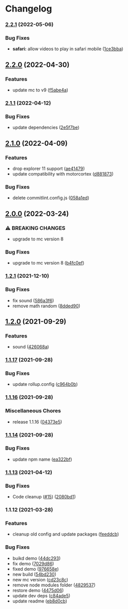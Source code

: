 # Changelog

### [2.2.1](https://github.com/kissmybutton/motorcortex-video/compare/v2.2.0...v2.2.1) (2022-05-06)


### Bug Fixes

* **safari:** allow videos to play in safari mobile ([1ce3bba](https://github.com/kissmybutton/motorcortex-video/commit/1ce3bba12e3945bd04ad8c0545531d16ea632748))

## [2.2.0](https://github.com/kissmybutton/motorcortex-video/compare/v2.1.1...v2.2.0) (2022-04-30)


### Features

* update mc to v9 ([f5abe4a](https://github.com/kissmybutton/motorcortex-video/commit/f5abe4a8664b23ed4e87b9ba16ab7baf08a56d4e))

### [2.1.1](https://github.com/kissmybutton/motorcortex-video/compare/v2.1.0...v2.1.1) (2022-04-12)


### Bug Fixes

* update dependencies ([2e5f7be](https://github.com/kissmybutton/motorcortex-video/commit/2e5f7be73110698d261974ca741fdc4a8361b668))

## [2.1.0](https://github.com/kissmybutton/motorcortex-video/compare/v2.0.0...v2.1.0) (2022-04-09)


### Features

* drop explorer 11 support ([ae41479](https://github.com/kissmybutton/motorcortex-video/commit/ae41479eee0fd99678fc88c5e63009740b583f21))
* update compatibility with motorcortex ([d881873](https://github.com/kissmybutton/motorcortex-video/commit/d881873b63c22cae934171f5bfa848728f41ab9e))


### Bug Fixes

* delete commitlint.config.js ([058a1ed](https://github.com/kissmybutton/motorcortex-video/commit/058a1edaf0219efc4d11d7eb01f22ab003c4f1b4))

## [2.0.0](https://github.com/kissmybutton/motorcortex-video/compare/v1.2.1...v2.0.0) (2022-03-24)


### ⚠ BREAKING CHANGES

* upgrade to mc version 8

### Bug Fixes

* upgrade to mc version 8 ([b4fc0ef](https://github.com/kissmybutton/motorcortex-video/commit/b4fc0efa22fcaa09ad91ec2ab27b5489e4838bd8))

### [1.2.1](https://www.github.com/kissmybutton/motorcortex-video/compare/v1.2.0...v1.2.1) (2021-12-10)


### Bug Fixes

* fix sound ([586a3f6](https://www.github.com/kissmybutton/motorcortex-video/commit/586a3f6be7d2dbc886fcb05254cce4f909f201e9))
* remove math random ([8dded90](https://www.github.com/kissmybutton/motorcortex-video/commit/8dded90a2e267f95e3c6ec2912e76d917b845d2b))

## [1.2.0](https://www.github.com/kissmybutton/motorcortex-video/compare/v1.1.17...v1.2.0) (2021-09-29)


### Features

* sound ([426068a](https://www.github.com/kissmybutton/motorcortex-video/commit/426068a967960d5214f32c83bbb0c22f13e12966))

### [1.1.17](https://www.github.com/kissmybutton/motorcortex-video/compare/v1.1.16...v1.1.17) (2021-09-28)


### Bug Fixes

* update rollup.config ([c964b0b](https://www.github.com/kissmybutton/motorcortex-video/commit/c964b0bd4d1b77a3f23c6af9f24cf0ffc3714cd4))

### [1.1.16](https://www.github.com/kissmybutton/motorcortex-video/compare/v1.1.14...v1.1.16) (2021-09-28)


### Miscellaneous Chores

* release 1.1.16 ([04373e5](https://www.github.com/kissmybutton/motorcortex-video/commit/04373e5fef5a2112282274102e0850a39f9f9ce1))

### [1.1.14](https://www.github.com/kissmybutton/motorcortex-video/compare/v1.1.13...v1.1.14) (2021-09-28)


### Bug Fixes

* update npm name ([ea322bf](https://www.github.com/kissmybutton/motorcortex-video/commit/ea322bfa644470c47ce87080cfa2f324e0e48ee9))

### [1.1.13](https://www.github.com/kissmybutton/motorcortex-video/compare/v1.1.12...v1.1.13) (2021-04-12)


### Bug Fixes

* Code cleanup ([#15](https://www.github.com/kissmybutton/motorcortex-video/issues/15)) ([2080bd1](https://www.github.com/kissmybutton/motorcortex-video/commit/2080bd11b8aa520f486bd7166dc00c02ebda455f))

### 1.1.12 (2021-03-28)


### Features

* cleanup old config and update packages ([feeddcb](https://www.github.com/kissmybutton/motorcortex-video/commit/feeddcbdf293c2a27da0f3b46f53642605229cdb))


### Bug Fixes

* buikd demo ([44dc293](https://www.github.com/kissmybutton/motorcortex-video/commit/44dc29392d984e7a3a400d28dde691ac28ca35a5))
* fix demo ([7029d86](https://www.github.com/kissmybutton/motorcortex-video/commit/7029d8616a256a9edc3ae8dfa5fd04b892f3bb44))
* fixed demo ([976658e](https://www.github.com/kissmybutton/motorcortex-video/commit/976658e2f2a6fdfedc11b18452067eb93f1a3f86))
* new build ([54bd230](https://www.github.com/kissmybutton/motorcortex-video/commit/54bd23039d89bc233eb79a0481fd6e53c633f417))
* new mc version ([cd23c8c](https://www.github.com/kissmybutton/motorcortex-video/commit/cd23c8c32a6f4fb5c016a4ffbea258531162c407))
* remove node modules folder ([4829537](https://www.github.com/kissmybutton/motorcortex-video/commit/48295376c60ca6e682600ee394fffdaa03c96eb6))
* restore demo ([4475d06](https://www.github.com/kissmybutton/motorcortex-video/commit/4475d06e7c8549d9e522b2a779154558c0e57eba))
* update dev deps ([c84ade5](https://www.github.com/kissmybutton/motorcortex-video/commit/c84ade545b8dfa94aa136d54f1de6d39fb65dad8))
* update readme ([eb8d0cb](https://www.github.com/kissmybutton/motorcortex-video/commit/eb8d0cb3b4dc21ba89cd4be98d2bebfd8e2860ee))

